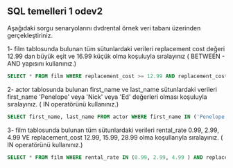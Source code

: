 ##  SQL temelleri 1 odev2
Aşağıdaki sorgu senaryolarını dvdrental örnek veri tabanı üzerinden gerçekleştiriniz.

 1- film tablosunda bulunan tüm sütunlardaki verileri replacement cost değeri 12.99 dan büyük eşit ve 16.99 küçük olma koşuluyla sıralayınız ( BETWEEN - AND yapısını kullanınız.)

``` sql
SELECT * FROM film WHERE replacement_cost >= 12.99 AND replacement_cost < 16.99;
```

 2- actor tablosunda bulunan first_name ve last_name sütunlardaki verileri first_name 'Penelope' veya 'Nick' veya 'Ed' değerleri olması koşuluyla sıralayınız. ( IN operatörünü kullanınız.)

```sql
SELECT first_name, last_name FROM actor WHERE first_name IN ('Penelope','Nick','Ed' )
```

 3- film tablosunda bulunan tüm sütunlardaki verileri rental_rate 0.99, 2.99, 4.99 VE replacement_cost 12.99, 15.99, 28.99 olma koşullarıyla sıralayınız. ( IN operatörünü kullanınız.)

 ```sql
SELECT * FROM film WHERE rental_rate IN (0.99, 2.99, 4.99 ) AND replacement_cost IN (12.99, 15.99, 28.99);
```

